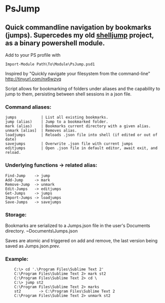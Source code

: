 # PsJump
Quick commandline navigation by bookmarks (jumps). Supercedes my old [shelljump](https://github.com/kjerk/shelljump) project, as a binary powershell module.
-----

Add to your PS profile with

```Import-Module Path\To\Module\PsJump.psd1```

Inspired by "Quickly navigate your filesystem from the command-line"
http://tinyurl.com/nx6wzvq

Script allows for bookmarking of folders under aliases and the
capability to jump to them, persisting between shell sessions in
a json file.

### Command aliases:
    jumps           | List all existing bookmarks.
    jump (alias)    | Jump to a bookmarked folder.
    mark (alias)    | Bookmarks current directory with a given alias.
    unmark [alias]  | Removes alias.
    loadjumps       | Reloads .json file into shell (if edited or out of date)
    savejumps       | Overwrite .json file with current jumps
    editjumps       | Open .json file in default editor, await exit, and reload.
	
### Underlying functions -> related alias:
    Find-Jump    -> jump
    Add-Jump     -> mark
    Remove-Jump  -> unmark
    Edit-Jumps   -> editjumps
    Get-Jumps    -> jumps
    Import-Jumps -> loadjumps
    Save-Jumps   -> savejumps

### Storage:
  Bookmarks are serialized to a Jumps.json file in the user's Documents directory.
  ~Documents\Jumps.json
  
  Saves are atomic and triggered on add and remove, the last version being saved as Jumps.json.prev.

### Example:
```
	C:\> cd '.\Program Files\Sublime Text 2'
	C:\Program Files\Sublime Text 2> mark st2
	C:\Program Files\Sublime Text 2> cd \
	C:\> jump st2
	C:\Program Files\Sublime Text 2> marks
	st2        -> C:\Program Files\Sublime Text 2
	C:\Program Files\Sublime Text 2> unmark st2
```
